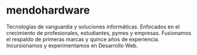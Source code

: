# mendohardware
Tecnologías de vanguardia y soluciones informáticas. Enfocados en el crecimiento de profesionales, estudiantes, pymes y empresas. Fusionamos el respaldo de primeras marcas y quince años de experiencia. Incursionamos y experimentamos en Desarrollo Web.
